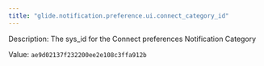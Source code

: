 ```yaml
---
title: "glide.notification.preference.ui.connect_category_id"
---
```


Description: The sys_id for the Connect preferences Notification Category

Value: `ae9d02137f232200ee2e108c3ffa912b`